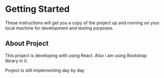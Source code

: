 # Getting Started

These instructions will get you a copy of the project up and running on your local machine for development and testing purposes.

## About Project

This project is developing with using React. Also i am using Bootstrap library in it.

Project is still implementing day by day
